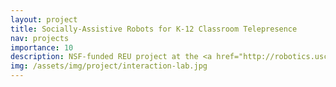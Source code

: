 ```yaml
---
layout: project
title: Socially-Assistive Robots for K-12 Classroom Telepresence
nav: projects
importance: 10
description: NSF-funded REU project at the <a href="http://robotics.usc.edu/interaction" target="_blank">USC Interaction Lab</a>
img: /assets/img/project/interaction-lab.jpg
---
```


